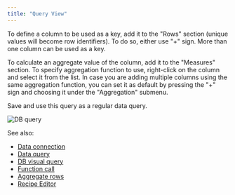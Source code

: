 ```yaml
---
title: "Query View"
---
```


To define a column to be used as a key, add it to the "Rows" section (unique values will become row identifiers). To do
so, either use "+" sign. More than one column can be used as a key.

To calculate an aggregate value of the column, add it to the "Measures" section. To specify aggregation function to use,
right-click on the column and select it from the list. In case you are adding multiple columns using the same
aggregation function, you can set it as default by pressing the "+" sign and choosing it under the "Aggregation"
submenu.

Save and use this query as a regular data query.

![DB query](../uploads/gifs/query-db-1.gif "DB query")

See also:

* [Data connection](data-connection.md)
* [Data query](data-query.md)
* [DB visual query](db-visual-query.md)
* [Function call](../datagrok/functions/function-call.md)
* [Aggregate rows](../transform/aggregate-rows.md)
* [Recipe Editor](../transform/recipe-editor.md)
